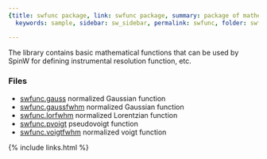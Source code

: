 ```yaml
---
{title: swfunc package, link: swfunc package, summary: package of mathematical functions,
  keywords: sample, sidebar: sw_sidebar, permalink: swfunc, folder: swfunc, mathjax: true}

---
```

 
The library contains basic mathematical functions that can be used by
SpinW for defining instrumental resolution function, etc.
 
### Files
* [swfunc.gauss](swfunc_gauss) normalized Gaussian function
* [swfunc.gaussfwhm](swfunc_gaussfwhm) normalized Gaussian function
* [swfunc.lorfwhm](swfunc_lorfwhm) normalized Lorentzian function
* [swfunc.pvoigt](swfunc_pvoigt) pseudovoigt function
* [swfunc.voigtfwhm](swfunc_voigtfwhm) normalized voigt function

{% include links.html %}

